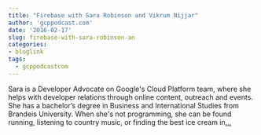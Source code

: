 ```yaml
---
title: "Firebase with Sara Robinson and Vikrum Nijjar"
author: 'gcppodcast.com'
date: '2016-02-17'
slug: firebase-with-sara-robinson-an
categories:
- bloglink
tags:
  - gcppodcastcom
---
```


Sara is a Developer Advocate on Google's Cloud Platform team, where she helps with developer relations through online content, outreach and events. She has a bachelor’s degree in Business and International Studies from Brandeis University. When she's not programming, she can be found running, listening to country music, or finding the best ice cream in[... <i class="fas fa-external-link-alt"></i>](https://www.gcppodcast.com/post/episode-13-firebase-with-sara-and-vikrum/)


